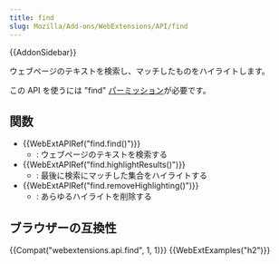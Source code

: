 ```yaml
---
title: find
slug: Mozilla/Add-ons/WebExtensions/API/find
---
```


{{AddonSidebar}}

ウェブページのテキストを検索し、マッチしたものをハイライトします。

この API を使うには "find" [パーミッション](/ja/docs/Mozilla/Add-ons/WebExtensions/manifest.json/permissions)が必要です。

## 関数

- {{WebExtAPIRef("find.find()")}}
  - : ウェブページのテキストを検索する
- {{WebExtAPIRef("find.highlightResults()")}}
  - : 最後に検索にマッチした集合をハイライトする
- {{WebExtAPIRef("find.removeHighlighting()")}}
  - : あらゆるハイライトを削除する

## ブラウザーの互換性

{{Compat("webextensions.api.find", 1, 1)}} {{WebExtExamples("h2")}}

